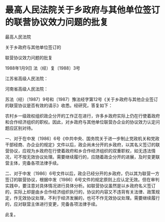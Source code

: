 # 最高人民法院关于乡政府与其他单位签订的联营协议效力问题的批复

<!-- INFO END -->

最高人民法院

关于乡政府与其他单位签订的

联营协议效力问题的批复

1988年1月9日 法（经）复〔1988〕3号

江苏省高级人民法院：

河南省高级人民法院：

苏法（经）〔1987〕9号和〔1987〕豫法经字第12号《关于乡政府与其他企业签订的联营协议是否有效的请示》收悉。经研究，答复如下：

农村乡一级政权组织政企分开的工作正在进行，许多乡政府实际上仍在行使着政府和合作经济组织的职权。因此，对乡政府与其他单位联营办企业的协议效力认定问题应区别对待。

一、对于在中发〔1986〕6号《中共中央、国务院关于进一步制止党政机关和党政干部经商、办企业的规定》文件以后，政企尚未分开的乡政府，以其名义签订的联营协议，应视为乡政府在行使着政府和乡合作经济组织的双重职权，如无违法情况，可不按无效协议处理。需要继续履行的，应随着政企分开的进展，及时变更联营主体，完备各项法律手续。

二、对于中发〔1986〕6号文件以后，政企已经分开的乡政府，仍以其为联营一方签订的联营协议，根据中发〔1986〕6号文件的规定原则上应认定无效。但在审判实践中，要注意对具体情况进行具体分析。如联营协议虽然是以乡政府名义签订的，实际上却是由乡合作经济组织执行的，协议的内容又不违背有关法律、政策规定，作无效协议处理，不利于经济发展的，也可不作无效协议处理。需要继续履行的，应对联营主体进行变更，完备各项法律手续。

此复。
